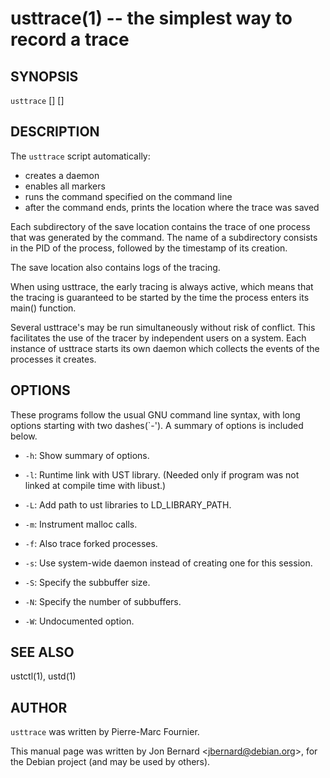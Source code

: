usttrace(1) -- the simplest way to record a trace
=================================================

## SYNOPSIS

`usttrace` [<options>] [<command>]

## DESCRIPTION

The `usttrace` script automatically:

* creates a daemon
* enables all markers
* runs the command specified on the command line
* after the command ends, prints the location where the trace was saved

Each subdirectory of the save location contains the trace of one process that
was generated by the command. The name of a subdirectory consists in the PID of
the process, followed by the timestamp of its creation.

The save location also contains logs of the tracing.

When using usttrace, the early tracing is always active, which means that the
tracing is guaranteed to be started by the time the process enters its main()
function.

Several usttrace's may be run simultaneously without risk of conflict. This
facilitates the use of the tracer by independent users on a system. Each
instance of usttrace starts its own daemon which collects the events of the
processes it creates.

## OPTIONS

These programs follow the usual GNU command line syntax, with long options
starting with two dashes(`-'). A summary of options is included below.

  * `-h`:
    Show summary of options.

  * `-l`:
    Runtime link with UST library. (Needed only if program was not linked at
    compile time with libust.)

  * `-L`:
    Add path to ust libraries to LD_LIBRARY_PATH.

  * `-m`:
    Instrument malloc calls.

  * `-f`:
    Also trace forked processes.

  * `-s`:
    Use system-wide daemon instead of creating one for this session.

  * `-S`:
    Specify the subbuffer size.

  * `-N`:
    Specify the number of subbuffers.

  * `-W`:
    Undocumented option.

## SEE ALSO

ustctl(1), ustd(1)


## AUTHOR

`usttrace` was written by Pierre-Marc Fournier.

This manual page was written by Jon Bernard &lt;jbernard@debian.org&gt;, for
the Debian project (and may be used by others).
